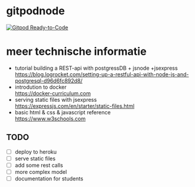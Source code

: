 # gitpodnode

[![Gitpod Ready-to-Code](https://img.shields.io/badge/Gitpod-ready--to--code-blue?logo=gitpod)](https://gitpod.io/#https://github.com/Notalifeform/gitpodnode)

# meer technische informatie
* tutorial building a REST-api with postgressDB + jsnode +jsexpress\
https://blog.logrocket.com/setting-up-a-restful-api-with-node-js-and-postgresql-d96d6fc892d8/
* introdution to docker\
https://docker-curriculum.com
* serving static files with jsexpress\
https://expressjs.com/en/starter/static-files.html
* basic html & css & javascript reference\
https://www.w3schools.com

## TODO

- [ ] deploy to heroku
- [ ] serve static files
- [ ] add some rest calls
- [ ] more complex model
- [ ] documentation for students
